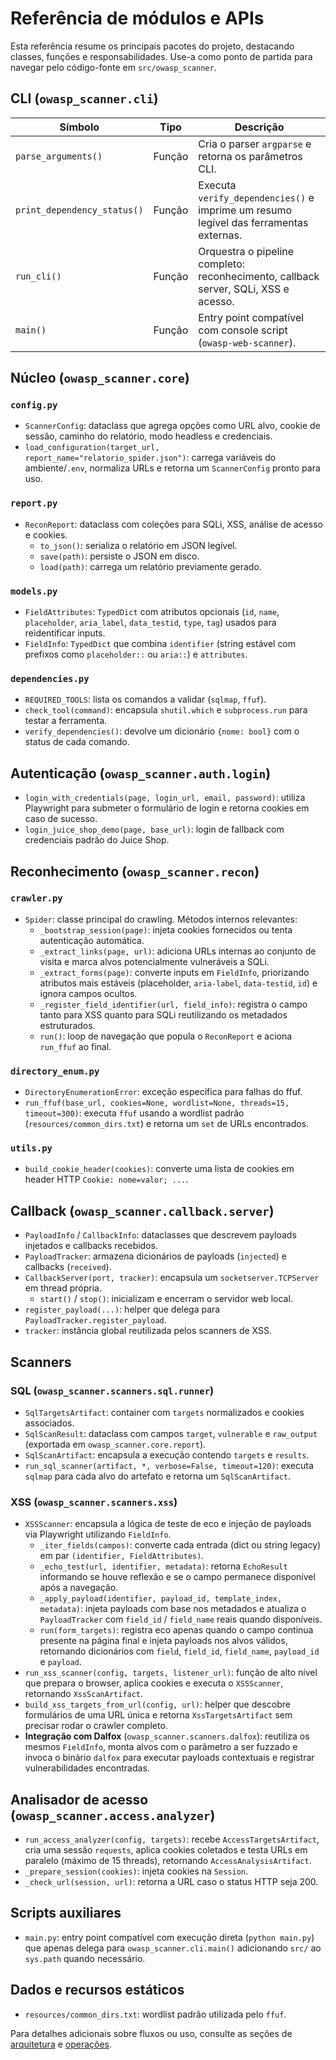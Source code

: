 # Referência de módulos e APIs

Esta referência resume os principais pacotes do projeto, destacando classes, funções e responsabilidades. Use-a como ponto de partida para navegar pelo código-fonte em `src/owasp_scanner`.

## CLI (`owasp_scanner.cli`)

| Símbolo                | Tipo     | Descrição                                                                                 |
|------------------------|----------|-------------------------------------------------------------------------------------------|
| `parse_arguments()`    | Função   | Cria o parser `argparse` e retorna os parâmetros CLI.                                     |
| `print_dependency_status()` | Função | Executa `verify_dependencies()` e imprime um resumo legível das ferramentas externas.     |
| `run_cli()`            | Função   | Orquestra o pipeline completo: reconhecimento, callback server, SQLi, XSS e acesso.      |
| `main()`               | Função   | Entry point compatível com console script (`owasp-web-scanner`).                         |

## Núcleo (`owasp_scanner.core`)

### `config.py`

- `ScannerConfig`: dataclass que agrega opções como URL alvo, cookie de sessão, caminho do relatório, modo headless e credenciais.
- `load_configuration(target_url, report_name="relatorio_spider.json")`: carrega variáveis do ambiente/`.env`, normaliza URLs e retorna um `ScannerConfig` pronto para uso.

### `report.py`

- `ReconReport`: dataclass com coleções para SQLi, XSS, análise de acesso e cookies.
  - `to_json()`: serializa o relatório em JSON legível.
  - `save(path)`: persiste o JSON em disco.
  - `load(path)`: carrega um relatório previamente gerado.

### `models.py`

- `FieldAttributes`: `TypedDict` com atributos opcionais (`id`, `name`, `placeholder`, `aria_label`, `data_testid`, `type`, `tag`) usados para reidentificar inputs.
- `FieldInfo`: `TypedDict` que combina `identifier` (string estável com prefixos como `placeholder::` ou `aria::`) e `attributes`.

### `dependencies.py`

- `REQUIRED_TOOLS`: lista os comandos a validar (`sqlmap`, `ffuf`).
- `check_tool(command)`: encapsula `shutil.which` e `subprocess.run` para testar a ferramenta.
- `verify_dependencies()`: devolve um dicionário `{nome: bool}` com o status de cada comando.

## Autenticação (`owasp_scanner.auth.login`)

- `login_with_credentials(page, login_url, email, password)`: utiliza Playwright para submeter o formulário de login e retorna cookies em caso de sucesso.
- `login_juice_shop_demo(page, base_url)`: login de fallback com credenciais padrão do Juice Shop.

## Reconhecimento (`owasp_scanner.recon`)

### `crawler.py`

- `Spider`: classe principal do crawling. Métodos internos relevantes:
  - `_bootstrap_session(page)`: injeta cookies fornecidos ou tenta autenticação automática.
  - `_extract_links(page, url)`: adiciona URLs internas ao conjunto de visita e marca alvos potencialmente vulneráveis a SQLi.
  - `_extract_forms(page)`: converte inputs em `FieldInfo`, priorizando atributos mais estáveis (placeholder, `aria-label`, `data-testid`, `id`) e ignora campos ocultos.
  - `_register_field_identifier(url, field_info)`: registra o campo tanto para XSS quanto para SQLi reutilizando os metadados estruturados.
  - `run()`: loop de navegação que popula o `ReconReport` e aciona `run_ffuf` ao final.

### `directory_enum.py`

- `DirectoryEnumerationError`: exceção específica para falhas do ffuf.
- `run_ffuf(base_url, cookies=None, wordlist=None, threads=15, timeout=300)`: executa `ffuf` usando a wordlist padrão (`resources/common_dirs.txt`) e retorna um `set` de URLs encontrados.

### `utils.py`

- `build_cookie_header(cookies)`: converte uma lista de cookies em header HTTP `Cookie: nome=valor; ...`.

## Callback (`owasp_scanner.callback.server`)

- `PayloadInfo` / `CallbackInfo`: dataclasses que descrevem payloads injetados e callbacks recebidos.
- `PayloadTracker`: armazena dicionários de payloads (`injected`) e callbacks (`received`).
- `CallbackServer(port, tracker)`: encapsula um `socketserver.TCPServer` em thread própria.
  - `start()` / `stop()`: inicializam e encerram o servidor web local.
- `register_payload(...)`: helper que delega para `PayloadTracker.register_payload`.
- `tracker`: instância global reutilizada pelos scanners de XSS.

## Scanners

### SQL (`owasp_scanner.scanners.sql.runner`)

- `SqlTargetsArtifact`: container com `targets` normalizados e cookies associados.
- `SqlScanResult`: dataclass com campos `target`, `vulnerable` e `raw_output` (exportada em `owasp_scanner.core.report`).
- `SqlScanArtifact`: encapsula a execução contendo `targets` e `results`.
- `run_sql_scanner(artifact, *, verbose=False, timeout=120)`: executa `sqlmap` para cada alvo do artefato e retorna um `SqlScanArtifact`.

### XSS (`owasp_scanner.scanners.xss`)

- `XSSScanner`: encapsula a lógica de teste de eco e injeção de payloads via Playwright utilizando `FieldInfo`.
  - `_iter_fields(campos)`: converte cada entrada (dict ou string legacy) em par `(identifier, FieldAttributes)`.
  - `_echo_test(url, identifier, metadata)`: retorna `EchoResult` informando se houve reflexão e se o campo permanece disponível após a navegação.
  - `_apply_payload(identifier, payload_id, template_index, metadata)`: injeta payloads com base nos metadados e atualiza o `PayloadTracker` com `field_id` / `field_name` reais quando disponíveis.
  - `run(form_targets)`: registra eco apenas quando o campo continua presente na página final e injeta payloads nos alvos válidos, retornando dicionários com `field`, `field_id`, `field_name`, `payload_id` e `payload`.
- `run_xss_scanner(config, targets, listener_url)`: função de alto nível que prepara o browser, aplica cookies e executa o `XSSScanner`, retornando `XssScanArtifact`.
- `build_xss_targets_from_url(config, url)`: helper que descobre formulários de uma URL única e retorna `XssTargetsArtifact` sem precisar rodar o crawler completo.
- **Integração com Dalfox** (`owasp_scanner.scanners.dalfox`): reutiliza os mesmos `FieldInfo`, monta alvos com o parâmetro a ser fuzzado e invoca o binário `dalfox` para executar payloads contextuais e registrar vulnerabilidades encontradas.

## Analisador de acesso (`owasp_scanner.access.analyzer`)

- `run_access_analyzer(config, targets)`: recebe `AccessTargetsArtifact`, cria uma sessão `requests`, aplica cookies coletados e testa URLs em paralelo (máximo de 15 threads), retornando `AccessAnalysisArtifact`.
- `_prepare_session(cookies)`: injeta cookies na `Session`.
- `_check_url(session, url)`: retorna a URL caso o status HTTP seja 200.

## Scripts auxiliares

- `main.py`: entry point compatível com execução direta (`python main.py`) que apenas delega para `owasp_scanner.cli.main()` adicionando `src/` ao `sys.path` quando necessário.

## Dados e recursos estáticos

- `resources/common_dirs.txt`: wordlist padrão utilizada pelo `ffuf`.

Para detalhes adicionais sobre fluxos ou uso, consulte as seções de [arquitetura](architecture.md) e [operações](operations.md).
